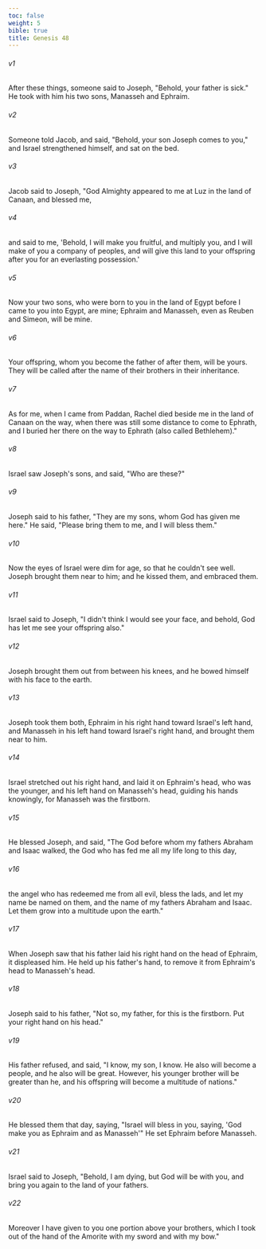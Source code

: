 ```yaml
---
toc: false
weight: 5
bible: true
title: Genesis 48
---
```




###### v1 
After these things, someone said to Joseph, "Behold, your father is sick." He took with him his two sons, Manasseh and Ephraim. 

###### v2 
Someone told Jacob, and said, "Behold, your son Joseph comes to you," and Israel strengthened himself, and sat on the bed. 

###### v3 
Jacob said to Joseph, "God Almighty appeared to me at Luz in the land of Canaan, and blessed me, 

###### v4 
and said to me, 'Behold, I will make you fruitful, and multiply you, and I will make of you a company of peoples, and will give this land to your offspring after you for an everlasting possession.' 

###### v5 
Now your two sons, who were born to you in the land of Egypt before I came to you into Egypt, are mine; Ephraim and Manasseh, even as Reuben and Simeon, will be mine. 

###### v6 
Your offspring, whom you become the father of after them, will be yours. They will be called after the name of their brothers in their inheritance. 

###### v7 
As for me, when I came from Paddan, Rachel died beside me in the land of Canaan on the way, when there was still some distance to come to Ephrath, and I buried her there on the way to Ephrath (also called Bethlehem)." 

###### v8 
Israel saw Joseph's sons, and said, "Who are these?" 

###### v9 
Joseph said to his father, "They are my sons, whom God has given me here." He said, "Please bring them to me, and I will bless them." 

###### v10 
Now the eyes of Israel were dim for age, so that he couldn't see well. Joseph brought them near to him; and he kissed them, and embraced them. 

###### v11 
Israel said to Joseph, "I didn't think I would see your face, and behold, God has let me see your offspring also." 

###### v12 
Joseph brought them out from between his knees, and he bowed himself with his face to the earth. 

###### v13 
Joseph took them both, Ephraim in his right hand toward Israel's left hand, and Manasseh in his left hand toward Israel's right hand, and brought them near to him. 

###### v14 
Israel stretched out his right hand, and laid it on Ephraim's head, who was the younger, and his left hand on Manasseh's head, guiding his hands knowingly, for Manasseh was the firstborn. 

###### v15 
He blessed Joseph, and said, "The God before whom my fathers Abraham and Isaac walked, the God who has fed me all my life long to this day, 

###### v16 
the angel who has redeemed me from all evil, bless the lads, and let my name be named on them, and the name of my fathers Abraham and Isaac. Let them grow into a multitude upon the earth." 

###### v17 
When Joseph saw that his father laid his right hand on the head of Ephraim, it displeased him. He held up his father's hand, to remove it from Ephraim's head to Manasseh's head. 

###### v18 
Joseph said to his father, "Not so, my father, for this is the firstborn. Put your right hand on his head." 

###### v19 
His father refused, and said, "I know, my son, I know. He also will become a people, and he also will be great. However, his younger brother will be greater than he, and his offspring will become a multitude of nations." 

###### v20 
He blessed them that day, saying, "Israel will bless in you, saying, 'God make you as Ephraim and as Manasseh'" He set Ephraim before Manasseh. 

###### v21 
Israel said to Joseph, "Behold, I am dying, but God will be with you, and bring you again to the land of your fathers. 

###### v22 
Moreover I have given to you one portion above your brothers, which I took out of the hand of the Amorite with my sword and with my bow."


